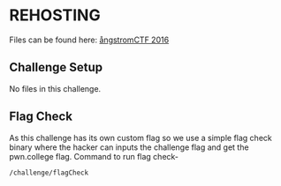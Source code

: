 # REHOSTING

Files can be found here: [ångstromCTF 2016](https://github.com/blairsec/challenges/blob/master/angstromctf/2016/crypto/what_the_hex)

## Challenge Setup
No files in this challenge.

## Flag Check
As this challenge has its own custom flag so we use a simple flag check binary where the hacker can inputs the challenge flag and get the pwn.college flag.
Command to run flag check-
```
/challenge/flagCheck
```